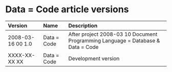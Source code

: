 ﻿Data = Code article versions
============================

|Version|Name|Description|
| :- | :- | :- |
|2008-03-16 00  1.0|Data = Code|After project 2008-03 10 Document Programming Language = Database & Data = Code|
|XXXX-XX-XX XX|Data = Code|Development version|


